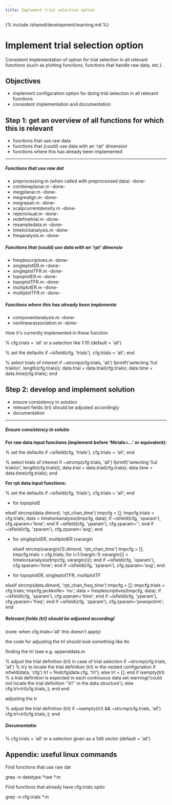```yaml
---
title: Implement trial selection option
---
```


{% include /shared/development/warning.md %}

# Implement trial selection option

Consistent implementation of option for trial selection in all relevant functions (such as plotting functions, functions that handle raw data, etc.).

## Objectives

*  implement configuration option for doing trial selection in all relevant functions
*  consistent implementation and documentation

## Step 1: get an overview of all functions for which this is relevant

*  functions that use raw data
*  functions that (could) use data with an 'rpt' dimension
*  functions where this has already been implemented

----
##### Functions that use raw dat

*  preprocessing.m (when called with preprocessed data) -done-
*  combineplanar.m   -done-
*  megplanar.m   -done-
*  megrealign.m   -done-
*  megrepair.m   -done-
*  scalpcurrentdensity.m   -done-
*  rejectvisual.m   -done-
*  redefinetrial.m   -done-
*  resampledata.m   -done-
*  timelockanalysis.m   -done-
*  freqanalysis.m   -done-

##### Functions that (could) use data with an 'rpt' dimensio

*  freqdescriptives.m   -done-
*  singleplotER.m   -done-
*  singleplotTFR.m   -done-
*  topoplotER.m   -done-
*  topoplotTFR.m   -done-
*  multiplotER.m   -done-
*  multiplotTFR.m   -done-

##### Functions where this has already been implemente

*  componentanalysis.m   -done-
*  nonlinearassociation.m   -done-

How it's currently implemented in these function
  
  %   cfg.trials       = 'all' or a selection like 1:10 (default = 'all')

  % set the defaults
  if ~isfield(cfg, 'trials'),   cfg.trials = 'all';  end

  % select trials of interest
  if ~strcmp(cfg.trials, 'all')
    fprintf('selecting %d trials\n', length(cfg.trials));
    data.trial  = data.trial(cfg.trials);
    data.time   = data.time(cfg.trials);
  end

## Step 2: develop and implement solution

*  ensure consistency in solution
*  relevant fields (trl) should be adjusted accordingly
*  documentation

----
##### Ensure consistency in solutio

__For raw data input functions (implement before 'Ntrials=...' or equivalent):__

  
  % set the defaults
  if ~isfield(cfg, 'trials'),   cfg.trials = 'all';  end

  
  % select trials of interest
  if ~strcmp(cfg.trials, 'all')
      fprintf('selecting %d trials\n', length(cfg.trials));
      data.trial  = data.trial(cfg.trials);
      data.time   = data.time(cfg.trials);
  end

__For rpt data input functions:__

  
  % set the defaults
  if ~isfield(cfg, 'trials'),   cfg.trials = 'all';  end

*  for topoplotE

  
  elseif strcmp(data.dimord, 'rpt_chan_time')
      tmpcfg = [];
      tmpcfg.trials = cfg.trials;
      data = timelockanalysis(tmpcfg, data);
    if ~isfield(cfg, 'xparam'),      cfg.xparam='time';         end
    if ~isfield(cfg, 'yparam'),      cfg.yparam='';             end
    if ~isfield(cfg, 'zparam'),      cfg.zparam='avg';          end

*  for singleplotER, multiplotER (varargin

  
    elseif strcmp(varargin{1}.dimord, 'rpt_chan_time')
        tmpcfg = [];
        tmpcfg.trials = cfg.trials;
      for i=1:(nargin-1)
        varargin{i} = timelockanalysis(tmpcfg, varargin{i});
      end
      if ~isfield(cfg, 'xparam'),      cfg.xparam='time';         end
      if ~isfield(cfg, 'zparam'),      cfg.zparam='avg';          end

*  for topoplotER, singleplotTFR, multiplotTF

  
  elseif strcmp(data.dimord, 'rpt_chan_freq_time')
      tmpcfg = [];
      tmpcfg.trials = cfg.trials;
      tmpcfg.jackknife= 'no';
      data = freqdescriptives(tmpcfg, data);
    if ~isfield(cfg, 'xparam'),      cfg.xparam='time';                  end
    if ~isfield(cfg, 'yparam'),      cfg.yparam='freq';                  end
    if ~isfield(cfg, 'zparam'),      cfg.zparam='powspctrm';             end

##### Relevant fields (trl) should be adjusted accordingl

(note: when cfg.trials='all' this doesn't apply)

the code for adjusting the trl should look something like thi

finding the trl (see e.g. appenddata.m

  
  % adjust the trial definition (trl) in case of trial selection
    if ~strcmp(cfg.trials, 'all')
      % try to locate the trial definition (trl) in the nested configuration
      if isfield(data, 'cfg')
        trl = findcfg(data.cfg, 'trl');
      else
        trl = [];
      end
      if isempty(trl)
        % a trial definition is expected in each continuous data set
        warning('could not locate the trial definition ''trl'' in the data structure');
      else
        cfg.trl=trl(cfg.trials,:);
      end
    end

adjusting the tr

  
  % adjust the trial definition (trl)
  if ~isempty(trl) && ~strcmp(cfg.trials, 'all')
    cfg.trl=trl(cfg.trials,:);
  end

##### Documentatio

  
  %   cfg.trials       = 'all' or a selection given as a 1xN vector (default = 'all')

## Appendix: useful linux commands

Find functions that use raw dat

  
  grep -n datatype.*raw *.m

Find functions that already have cfg.trials optio

  
  grep -n cfg.trials *.m

